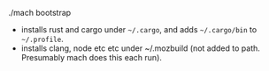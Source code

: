 
./mach bootstrap

- installs rust and cargo under `~/.cargo`, and adds `~/.cargo/bin` to `~/.profile`.
- installs clang, node etc etc under ~/.mozbuild (not added to path. Presumably mach
does this each run).


